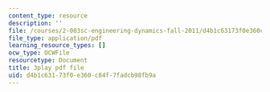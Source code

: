 ```yaml
---
content_type: resource
description: ''
file: /courses/2-003sc-engineering-dynamics-fall-2011/d4b1c63173f0e360c84f7fadcb98fb9a_p9DHjoLS3GA.pdf
file_type: application/pdf
learning_resource_types: []
ocw_type: OCWFile
resourcetype: Document
title: 3play pdf file
uid: d4b1c631-73f0-e360-c84f-7fadcb98fb9a
---
```

